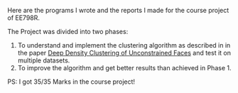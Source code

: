 Here are the programs I wrote and the reports I made for the course project of EE798R.

The Project was divided into two phases: 
1. To understand and implement the clustering algorithm as described in in the paper [Deep Density Clustering of Unconstrained Faces](https://openaccess.thecvf.com/content_cvpr_2018/papers/Lin_Deep_Density_Clustering_CVPR_2018_paper.pdf) and test it on multiple datasets.
2. To improve the algorithm and get better results than achieved in Phase 1.

PS: I got 35/35 Marks in the course project!
